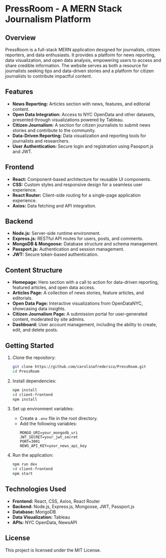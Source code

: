 # PressRoom - A MERN Stack Journalism Platform

## Overview
PressRoom is a full-stack MERN application designed for journalists, citizen reporters, and data enthusiasts. It provides a platform for news reporting, data visualization, and open data analysis, empowering users to access and share credible information. The website serves as both a resource for journalists seeking tips and data-driven stories and a platform for citizen journalists to contribute impactful content.

## Features
- **News Reporting:** Articles section with news, features, and editorial content.
- **Open Data Integration:** Access to NYC OpenData and other datasets, presented through visualizations powered by Tableau.
- **Citizen Journalism:** A section for citizen journalists to submit news stories and contribute to the community.
- **Data-Driven Reporting:** Data visualization and reporting tools for journalists and researchers.
- **User Authentication:** Secure login and registration using Passport.js and JWT.

## Frontend
- **React:** Component-based architecture for reusable UI components.
- **CSS:** Custom styles and responsive design for a seamless user experience.
- **React Router:** Client-side routing for a single-page application experience.
- **Axios:** Data fetching and API integration.

## Backend
- **Node.js:** Server-side runtime environment.
- **Express.js:** RESTful API routes for users, posts, and comments.
- **MongoDB & Mongoose:** Database structure and schema management.
- **Passport.js:** Authentication and session management.
- **JWT:** Secure token-based authentication.

## Content Structure
- **Homepage:** Hero section with a call to action for data-driven reporting, featured articles, and open data access.
- **Articles Page:** A collection of news stories, feature articles, and editorials.
- **Open Data Page:** Interactive visualizations from OpenDataNYC, showcasing data insights.
- **Citizen Journalism Page:** A submission portal for user-generated content, moderated by site admins.
- **Dashboard:** User account management, including the ability to create, edit, and delete posts.

## Getting Started
1. Clone the repository:
   ```bash
   git clone https://github.com/carolinafrederico/PressRoom.git
   cd PressRoom
   ```

2. Install dependencies:
   ```bash
   npm install
   cd client-frontend
   npm install
   ```

3. Set up environment variables:
   - Create a `.env` file in the root directory.
   - Add the following variables:
     ```env
     MONGO_URI=your_mongodb_uri
     JWT_SECRET=your_jwt_secret
     PORT=3001
     NEWS_API_KEY=your_news_api_key
     ```

4. Run the application:
   ```bash
   npm run dev
   cd client-frontend
   npm start
   ```

## Technologies Used
- **Frontend:** React, CSS, Axios, React Router
- **Backend:** Node.js, Express.js, Mongoose, JWT, Passport.js
- **Database:** MongoDB
- **Data Visualization:** Tableau
- **APIs:** NYC OpenData, NewsAPI

## License
This project is licensed under the MIT License.
